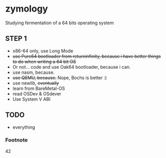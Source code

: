 zymology
========

Studying fermentation of a 64 bits operating system

STEP 1
------

* x86-64 only, use Long Mode
* ~~use Pure64 bootloader from returninfinity, because i have better things to do when writing a 64 bit OS~~
* Or not... code and use Oak64 bootloader, because i can.
* use nasm, because.
* ~~use QEMU, because.~~ Nope, Bochs is better :)
* use newlib, ~~eventually~~
* learn from BareMetal-OS
* read OSDev & OSdever
* Use System V ABI


## TODO

*  everything



### Footnote

42
